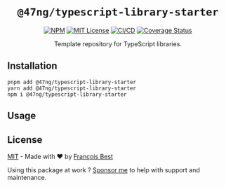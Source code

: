 <h1 align="center"><code>@47ng/typescript-library-starter</code></h1>

<div align="center">

[![NPM](https://img.shields.io/npm/v/@47ng/typescript-library-starter?color=red)](https://www.npmjs.com/package/@47ng/typescript-library-starter)
[![MIT License](https://img.shields.io/github/license/47ng/typescript-library-starter.svg?color=blue)](https://github.com/47ng/typescript-library-starter/blob/next/LICENSE)
[![CI/CD](https://github.com/47ng/typescript-library-starter/workflows/CI%2FCD/badge.svg?branch=next)](https://github.com/47ng/typescript-library-starter/actions)
[![Coverage Status](https://coveralls.io/repos/github/47ng/typescript-library-starter/badge.svg?branch=next)](https://coveralls.io/github/47ng/typescript-library-starter?branch=next)

</div>

<p align="center">
  Template repository for TypeScript libraries.
</p>

## Installation

```shell
pnpm add @47ng/typescript-library-starter
yarn add @47ng/typescript-library-starter
npm i @47ng/typescript-library-starter
```

## Usage

## License

[MIT](https://github.com/47ng/typescript-library-starter/blob/next/LICENSE) - Made with ❤️ by [François Best](https://francoisbest.com)

Using this package at work ? [Sponsor me](https://github.com/sponsors/franky47) to help with support and maintenance.
